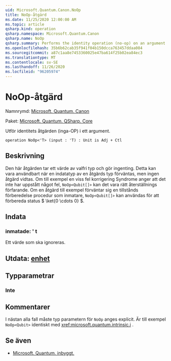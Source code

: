 ```yaml
---
uid: Microsoft.Quantum.Canon.NoOp
title: NoOp-åtgärd
ms.date: 11/25/2020 12:00:00 AM
ms.topic: article
qsharp.kind: operation
qsharp.namespace: Microsoft.Quantum.Canon
qsharp.name: NoOp
qsharp.summary: Performs the identity operation (no-op) on an argument.
ms.openlocfilehash: 35b6b62cab35f941f04b150dcca763457ddaa084
ms.sourcegitcommit: a87c1aa8e7453360025e47ba614f25b02ea84ec3
ms.translationtype: MT
ms.contentlocale: sv-SE
ms.lasthandoff: 11/26/2020
ms.locfileid: "96205974"
---
```

# <a name="noop-operation"></a>NoOp-åtgärd

Namnrymd: [Microsoft. Quantum. Canon](xref:Microsoft.Quantum.Canon)

Paket: [Microsoft. Quantum. QSharp. Core](https://nuget.org/packages/Microsoft.Quantum.QSharp.Core)


Utför identitets åtgärden (inga-OP) i ett argument.

```qsharp
operation NoOp<'T> (input : 'T) : Unit is Adj + Ctl
```


## <a name="description"></a>Beskrivning

Den här åtgärden tar ett värde av valfri typ och gör ingenting.
Detta kan vara användbart när en indatatyp av en åtgärds typ förväntas, men ingen åtgärd vidtas.
Om till exempel en viss fel korrigering Syndrome anger att det inte har uppstått något fel, `NoOp<Qubit[]>` kan det vara rätt återställnings förfarande.
Om en åtgärd till exempel förväntar sig en tillstånds förberedelse procedur som inmatare, `NoOp<Qubit[]>` kan användas för att förbereda status $ \ket{0 \cdots 0} $.

## <a name="input"></a>Indata

### <a name="input--t"></a>inmatade: ' t

Ett värde som ska ignoreras.



## <a name="output--unit"></a>Utdata: [enhet](xref:microsoft.quantum.lang-ref.unit)



## <a name="type-parameters"></a>Typparametrar

### <a name="t"></a>Inte



## <a name="remarks"></a>Kommentarer

I nästan alla fall måste typ parametern för `NoOp` anges explicit. Är till exempel `NoOp<Qubit>` identiskt med <xref:microsoft.quantum.intrinsic.i> .

## <a name="see-also"></a>Se även

- [Microsoft. Quantum. inbyggt.](xref:Microsoft.Quantum.Intrinsic.I)